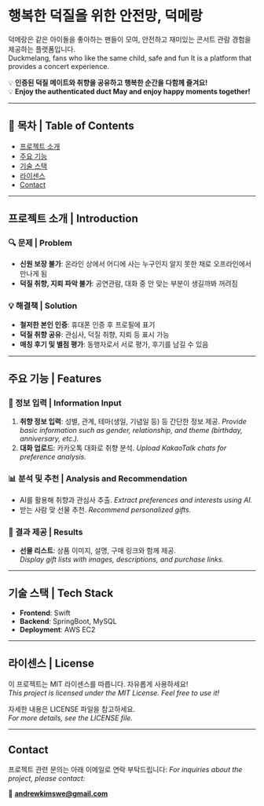 # 행복한 덕질을 위한 안전망, 덕메랑

덕메랑은 같은 아이돌을 좋아하는 팬들이 모여, 안전하고 재미있는 
콘서트 관람 경험을 제공하는 플랫폼입니다.<br/>
Duckmelang, fans who like the same child, safe and fun 
It is a platform that provides a concert experience.

💡 **인증된 덕질 메이트와 취향을 공유하고 행복한 순간을 다함께 즐겨요!**<br/>
💡 **Enjoy the authenticated duct May and enjoy happy moments together!**

---

## 📖 목차 | Table of Contents

- [프로젝트 소개](#프로젝트-소개--introduction)
- [주요 기능](#주요-기능--features)
- [기술 스택](#기술-스택--tech-stack)
- [라이센스](#라이센스--license)
- [Contact](#contact)

---

## 프로젝트 소개 | Introduction

### 🔍 문제 | Problem
- **신원 보장 불가**: 온라인 상에서 어디에 사는 누구인지 알지 못한 채로 오프라인에서 만나게 됨
- **덕질 취향, 지뢰 파악 불가**: 공연관람, 대화 중 안 맞는 부분이 생길까봐 꺼려짐

### 💡 해결책 | Solution
- **철저한 본인 인증**:  휴대폰 인증 후 프로필에 표기
- **덕질 취향 공유**: 관심사, 덕질 취향, 지뢰 등 표시 가능
- **매칭 후기 및 별점 평가**: 동행자로서 서로 평가, 후기를 남길 수 있음

---

## 주요 기능 | Features

### 📝 정보 입력 | Information Input
1. **취향 정보 입력**: 성별, 관계, 테마(생일, 기념일 등) 등 간단한 정보 제공.
   *Provide basic information such as gender, relationship, and theme (birthday, anniversary, etc.).*
2. **대화 업로드**: 카카오톡 대화로 취향 분석.
   *Upload KakaoTalk chats for preference analysis.*

### 📊 분석 및 추천 | Analysis and Recommendation
- AI를 활용해 취향과 관심사 추출.
  *Extract preferences and interests using AI.*
- 받는 사람 맞 선물 추천.
  *Recommend personalized gifts.*

### 🎁 결과 제공 | Results
- **선물 리스트**: 상품 이미지, 설명, 구매 링크와 함께 제공.  
  *Display gift lists with images, descriptions, and purchase links.*

---

## 기술 스택 | Tech Stack

- **Frontend**: Swift
- **Backend**: SpringBoot, MySQL
- **Deployment**: AWS EC2

---

## 라이센스 | License

이 프로젝트는 MIT 라이센스를 따릅니다. 자유롭게 사용하세요!  
*This project is licensed under the MIT License. Feel free to use it!*

자세한 내용은 LICENSE 파일을 참고하세요.  
*For more details, see the LICENSE file.*

---

## Contact

프로젝트 관련 문의는 아래 이메일로 연락 부탁드립니다:
*For inquiries about the project, please contact:*

📧 **andrewkimswe@gmail.com**

